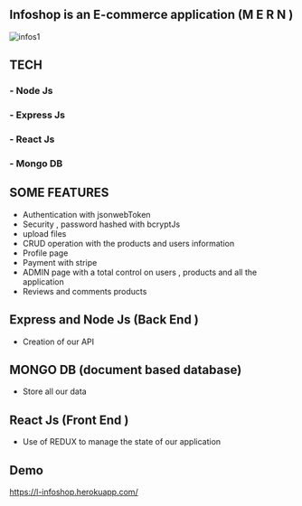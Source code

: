 ## Infoshop is an E-commerce application (M E R N )

![infos1](https://user-images.githubusercontent.com/53177468/103593750-f8eaf080-4ef6-11eb-9834-f8a474c9450e.PNG)

## TECH
 ### - Node Js
 ### - Express Js
 ### - React Js
 ### - Mongo DB
 
## SOME FEATURES
 - Authentication with jsonwebToken
 - Security , password hashed with bcryptJs
 - upload files
 - CRUD operation with the products and users information
 - Profile page
 - Payment with stripe
 - ADMIN page with a total control on users , products and all the application
 - Reviews and comments products 

## Express and Node Js (Back End )
 - Creation of our  API

## MONGO DB (document based database)
 - Store all our data 
 
## React Js (Front End )
 - Use of REDUX to manage the state of our application

## Demo
https://l-infoshop.herokuapp.com/
